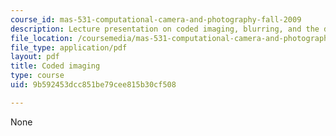 ```yaml
---
course_id: mas-531-computational-camera-and-photography-fall-2009
description: Lecture presentation on coded imaging, blurring, and the deblurring process.
file_location: /coursemedia/mas-531-computational-camera-and-photography-fall-2009/9b592453dcc851be79cee815b30cf508_MITMAS_531F09_lec11_1.pdf
file_type: application/pdf
layout: pdf
title: Coded imaging
type: course
uid: 9b592453dcc851be79cee815b30cf508

---
```

None